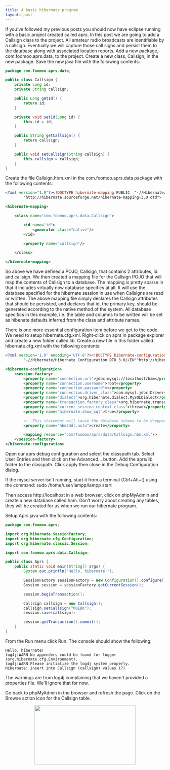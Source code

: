 ```yaml
---
title: A basic hibernate program
layout: post
---
```

If you've followed my previous posts you should now have eclipse running with a basic project created called aprs. In this post we are going to add a Callsign class to the project. All amateur radio broadcasts are identifiable by a callsign. Eventually we will capture those call signs and persist them to the database along with associated location reports. Add a new package, com.foomoo.aprs.data, to the project. Create a new class, Callsign, in the new package. Save the new java file with the following contents: 

```java
package com.foomoo.aprs.data;

public class Callsign {
    private Long id;
    private String callsign;

    public Long getId() {
        return id;
    }

    private void setId(Long id) {
        this.id = id;
    }

    public String getCallsign() {
        return callsign;
    }

    public void setCallsign(String callsign) {
        this.callsign = callsign;
    }
}
```

Create the file Callsign.hbm.xml in the com.foomoo.aprs.data package with the following contents: 

```xml
<?xml version="1.0"?><!DOCTYPE hibernate-mapping PUBLIC  "-//Hibernate/Hibernate Mapping DTD 3.0//EN"
        "http://hibernate.sourceforge.net/hibernate-mapping-3.0.dtd">

<hibernate-mapping>

    <class name="com.foomoo.aprs.data.Callsign">

        <id name="id">
            <generator class="native"/>
        </id>

        <property name="callsign"/>

    </class>

</hibernate-mapping>
``` 

So above we have defined a POJO, Callsign, that contains 2 attributes, id and callsign. We then created a mapping file for the Callsign POJO that will map the contents of Callsign to a database. The mapping is pretty sparse in that it includes virtually now database specifics at all. It will use the database specified for the hibernate session in use when Callsigns are read or written. The above mapping file simply declares the Callsign attributes that should be persisted, and declares that id, the primary key, should be generated according to the native method of the system. All database specifics in this example, i.e. the table and columns to be written will be set as hibenate defaults inferred from the class and attribute names.

There is one more essential configuration item before we get to the code. We need to setup hibernate.cfg.xml. Right-click on aprs in package explorer and create a new folder called lib. Create a new file in this folder called hibernate.cfg.xml with the following contents:

```xml
<?xml version='1.0' encoding='UTF-8'?><!DOCTYPE hibernate-configuration PUBLIC
        "-//Hibernate/Hibernate Configuration DTD 3.0//EN""http://hibernate.sourceforge.net/hibernate-configuration-3.0.dtd">

<hibernate-configuration>
    <session-factory>
        <property name="connection.url">jdbc:mysql://localhost/ham</property>
        <property name="connection.username">root</property>
        <property name="connection.password"></property>
        <property name="connection.driver_class">com.mysql.jdbc.Driver</property>
        <property name="dialect">org.hibernate.dialect.MySQLDialect</property>
        <property name="transaction.factory_class">org.hibernate.transaction.JDBCTransactionFactory</property>
        <property name="current_session_context_class">thread</property>
        <property name="hibernate.show_sql">true</property>

        <!--This statement will cause the database schema to be dropped andrecreated at startup. We will comment it out after initial programruns to maintain our data between program executions.-->
        <property name="hbm2ddl.auto">create</property>

        <mapping resource="com/foomoo/aprs/data/Callsign.hbm.xml"/>
    </session-factory>
</hibernate-configuration>
```

Open our aprs debug configuration and select the classpath tab. Select User Entries and then click on the Advanced… button. Add the aprs/lib folder to the classpath. Click apply then close in the Debug Configuration dialog.

If the mysql server isn’t running, start it from a terminal (Ctrl+Alt+t) using the command:
sudo /home/user/lampp/lampp start

Then access http://localhost in a web browser, click on phpMyAdmin and create a new database called ham. Don’t worry about creating any tables, they will be created for us when we run our hibernate program.

Setup Aprs.java with the following contents:

```java
package com.foomoo.aprs;

import org.hibernate.SessionFactory;
import org.hibernate.cfg.Configuration;
import org.hibernate.classic.Session;

import com.foomoo.aprs.data.Callsign;

public class Aprs {
    public static void main(String[] args) {
        System.out.println("Hello, hibernate!");

        SessionFactory sessionFactory = new Configuration().configure().buildSessionFactory();
        Session session = sessionFactory.getCurrentSession();

        session.beginTransaction();

        Callsign callsign = new Callsign();
        callsign.setCallsign("M0EBK");
        session.save(callsign);

        session.getTransaction().commit();
    }
}
```

From the Run menu click Run. The console should show the following: 

```
Hello, hibernate!
log4j:WARN No appenders could be found for logger (org.hibernate.cfg.Environment).
log4j:WARN Please initialize the log4j system properly.
Hibernate: insert into Callsign (callsign) values (?)
```

The warnings are from log4j complaining that we haven't provided a properties file. We'll ignore that for now.

Go back to phpMyAdmin in the browser and refresh the page. Click on the Browse action icon for the Callsign table. 

<div style="text-align: center;">
  <a onblur="try {parent.deselectBloggerImageGracefully();} catch(e) {}" href="http://4.bp.blogspot.com/_4aF2xMQuJsA/S4QNI4wWW7I/AAAAAAAAcJ0/1IiygnMOqGE/s1600-h/CallsignTable1-798094.jpg"><img id="BLOGGER_PHOTO_ID_5441488696095693746" style="display: block; margin: 0px auto 10px; text-align: center; cursor: hand; width: 320px; height: 187px;" src="http://4.bp.blogspot.com/_4aF2xMQuJsA/S4QNI4wWW7I/AAAAAAAAcJ0/1IiygnMOqGE/s320/CallsignTable1-798094.jpg" alt="" border="0" /></a>
</div>